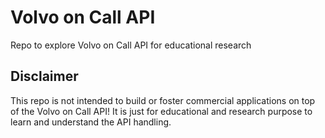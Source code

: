 # Volvo on Call API 
Repo to explore Volvo on Call API for educational research

## Disclaimer
This repo is not intended to build or foster commercial applications on top of the Volvo on Call API! It is just for educational and research purpose to learn and understand the API handling. 
